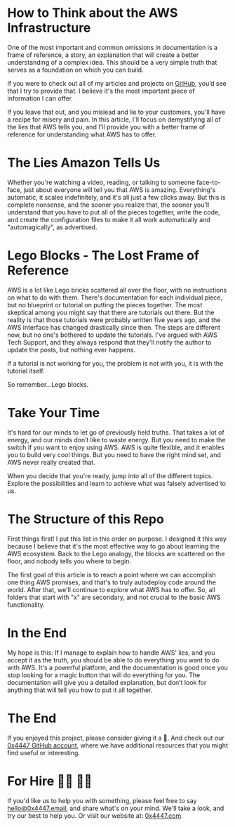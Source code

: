 # How to Think about the AWS Infrastructure

One of the most important and common omissions in documentation is a frame of reference, a story, an explanation that will create a better understanding of a complex idea. This should be a very simple truth that serves as a foundation on which you can build.

If you were to check out all of my articles and projects on [GitHub](https://github.com/davidgatti), you’d see that I try to provide that. I believe it's the most important piece of information I can offer.

If you leave that out, and you mislead and lie to your customers, you'll have a recipe for misery and pain. In this article, I'll focus on demystifying all of the lies that AWS tells you, and I'll provide you with a better frame of reference for understanding what AWS has to offer.

# The Lies Amazon Tells Us

Whether you're watching a video, reading, or talking to someone face-to-face, just about everyone will tell you that AWS is amazing. Everything's automatic, it scales indefinitely, and it's all just a few clicks away. But this is complete nonsense, and the sooner you realize that, the sooner you'll understand that you have to put all of the pieces together, write the code, and create the configuration files to make it all work automatically and "automagically", as advertised.

# Lego Blocks - The Lost Frame of Reference

AWS is a lot like Lego bricks scattered all over the floor, with no instructions on what to do with them. There's documentation for each individual piece, but no blueprint or tutorial on putting the pieces together. The most skeptical among you might say that there are tutorials out there. But the reality is that those tutorials were probably written five years ago, and the AWS interface has changed drastically since then. The steps are different now, but no one's bothered to update the tutorials. I've argued with AWS Tech Support, and they always respond that they'll notify the author to update the posts, but nothing ever happens.

If a tutorial is not working for you, the problem is not with you, it is with the tutorial itself.

So remember...Lego blocks.

# Take Your Time

It's hard for our minds to let go of previously held truths. That takes a lot of energy, and our minds don’t like to waste energy. But you need to make the switch if you want to enjoy using AWS. AWS is quite flexible, and it enables you to build very cool things. But you need to have the right mind set, and AWS never really created that.

When you decide that you're ready, jump into all of the different topics. Explore the possibilities and learn to achieve what was falsely advertised to us.

# The Structure of this Repo

First things first! I put this list in this order on purpose. I designed it this way because I believe that it's the most effective way to go about learning the AWS ecosystem. Back to the Lego analogy, the blocks are scattered on the floor, and nobody tells you where to begin. 

The first goal of this article is to reach a point where we can accomplish one thing AWS promises, and that's to truly autodeploy code around the world. After that, we'll continue to explore what AWS has to offer. So, all folders that start with "x" are secondary, and not crucial to the basic AWS functionality.

# In the End

My hope is this: If I manage to explain how to handle AWS' lies, and you accept it as the truth, you should be able to do everything you want to do with AWS. It's a powerful platform, and the documentation is good once you stop looking for a magic button that will do everything for you. The documentation will give you a detailed explanation, but don’t look for anything that will tell you how to put it all together.

# The End

If you enjoyed this project, please consider giving it a 🌟. And check out our [0x4447 GitHub account](https://github.com/0x4447), where we have additional resources that you might find useful or interesting.

# For Hire 👨‍💻 👩‍💻

If you'd like us to help you with something, please feel free to say [hello@0x4447.email](mailto:hello@0x4447.email?Subject=Hello%20From%20Repo&Body=Hi%2C%0A%0AMy%20name%20is%20NAME%2C%20and%20I%27d%20like%20to%20get%20in%20touch%20with%20someone%20at%200x4447.%0A%0AI%27d%20like%20to%20discuss%20the%20following%20topics%3A%0A%0A-%20LIST_OF_TOPICS_TO_DISCUSS%0A%0ASome%20useful%20information%3A%0A%0A-%20My%20full%20name%20is%3A%20FIRST_NAME%20LAST_NAME%0A-%20My%20time%20zone%20is%3A%20TIME_ZONE%0A-%20My%20working%20hours%20are%20from%3A%20TIME%20till%20TIME%0A-%20My%20company%20name%20is%3A%20COMPANY%20NAME%0A-%20My%20company%20website%20is%3A%20https%3A%2F%2F%0A%0ABest%20regards.), and share what's on your mind. We'll take a look, and try our best to help you. Or visit our website at: [0x4447.com](https://0x4447.com).
